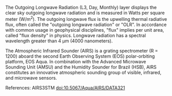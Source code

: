 The Outgoing Longwave Radiation (L3, Day, Monthly) layer displays the clear sky outgoing longwave radiation and is measured in Watts per square meter (W/m<sup>2</sup>). The outgoing longwave flux is the upwelling thermal radiative flux, often called the "outgoing longwave radiation" or "OLR". In accordance with common usage in geophysical disciplines, "flux" implies per unit area, called "flux density" in physics. Longwave radiation has a spectral wavelength greater than 4 µm (4000 nanometers).

The Atmospheric Infrared Sounder (AIRS) is a grating spectrometer (R = 1200) aboard the second Earth Observing System (EOS) polar-orbiting platform, EOS Aqua. In combination with the Advanced Microwave Sounding Unit (AMSU) and the Humidity Sounder for Brazil (HSB), AIRS constitutes an innovative atmospheric sounding group of visible, infrared, and microwave sensors.

References: AIRS3STM [doi:10.5067/Aqua/AIRS/DATA321](https://doi.org/10.5067/Aqua/AIRS/DATA321)